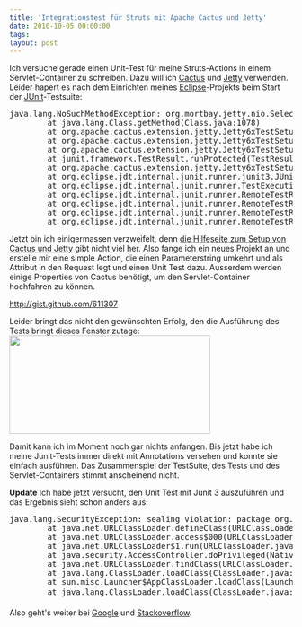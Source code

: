 ```yaml
---
title: 'Integrationstest für Struts mit Apache Cactus und Jetty'
date: 2010-10-05 00:00:00 
tags: 
layout: post
---
```

<p>Ich versuche gerade&nbsp;einen Unit-Test f&uuml;r&nbsp;meine Struts-Actions in einem Servlet-Container zu schreiben. Dazu will ich <a href="http://jakarta.apache.org/cactus">Cactus</a> und <a href="http://jetty.codehaus.org/jetty/">Jetty</a> verwenden. Leider hapert es nach dem Einrichten meines <a href="http://eclipse.org/">Eclipse</a>-Projekts beim Start der <a href="http://junit.org/">JUnit</a>-Testsuite:</p>
<div class="CodeRay">
  <div class="code"><pre>java.lang.NoSuchMethodException: org.mortbay.jetty.nio.SelectChannelConnector.setPort(java.lang.String)
        at java.lang.Class.getMethod(Class.java:1078)
        at org.apache.cactus.extension.jetty.Jetty6xTestSetup.createServer(Jetty6xTestSetup.java:374)
        at org.apache.cactus.extension.jetty.Jetty6xTestSetup.setUp(Jetty6xTestSetup.java:210)
        at org.apache.cactus.extension.jetty.Jetty6xTestSetup$1.protect(Jetty6xTestSetup.java:166)
        at junit.framework.TestResult.runProtected(TestResult.java:124)
        at org.apache.cactus.extension.jetty.Jetty6xTestSetup.run(Jetty6xTestSetup.java:175)
        at org.eclipse.jdt.internal.junit.runner.junit3.JUnit3TestReference.run(JUnit3TestReference.java:130)
        at org.eclipse.jdt.internal.junit.runner.TestExecution.run(TestExecution.java:38)
        at org.eclipse.jdt.internal.junit.runner.RemoteTestRunner.runTests(RemoteTestRunner.java:460)
        at org.eclipse.jdt.internal.junit.runner.RemoteTestRunner.runTests(RemoteTestRunner.java:673)
        at org.eclipse.jdt.internal.junit.runner.RemoteTestRunner.run(RemoteTestRunner.java:386)
        at org.eclipse.jdt.internal.junit.runner.RemoteTestRunner.main(RemoteTestRunner.java:196)</pre></div>
</div>

<p>Jetzt bin ich einigermassen verzweifelt, denn <a href="http://jakarta.apache.org/cactus/integration/integration_jetty.html">die Hilfeseite zum Setup von Cactus und Jetty</a> gibt nicht viel her. Also fange ich ein neues Projekt an und erstelle mir eine simple Action, die einen Parameterstring umkehrt und als Attribut in den Request legt und einen Unit Test dazu. Ausserdem werden einige Properties von Cactus ben&ouml;tigt, um den Servlet-Container hochfahren zu k&ouml;nnen.</p>
<p><p><a href="http://gist.github.com/611307">http://gist.github.com/611307</a></p></p>
<p>Leider bringt das nicht den gew&uuml;nschten Erfolg, den die Ausf&uuml;hrung des Tests bringt dieses Fenster zutage:<img src="http://blog.kopis.de/wp-content/uploads/2010/10/SS-2010-10-05_12.05.42.png.scaled500-300x147.png" width="357" height="175"/>
</p>
<p>Damit kann ich im Moment noch gar nichts anfangen. Bis jetzt habe ich meine Junit-Tests immer direkt mit Annotations versehen und konnte sie einfach ausf&uuml;hren. Das Zusammenspiel der TestSuite, des Tests und des Servlet-Containers stimmt anscheinend nicht.</p>
<p><strong>Update</strong> Ich habe jetzt versucht, den Unit Test mit Junit 3 auszuf&uuml;hren und das Ergebnis sieht schon anders aus:</p>
<div class="CodeRay">
  <div class="code"><pre>java.lang.SecurityException: sealing violation: package org.mortbay.jetty is sealed
        at java.net.URLClassLoader.defineClass(URLClassLoader.java:234)
        at java.net.URLClassLoader.access$000(URLClassLoader.java:58)
        at java.net.URLClassLoader$1.run(URLClassLoader.java:197)
        at java.security.AccessController.doPrivileged(Native Method)
        at java.net.URLClassLoader.findClass(URLClassLoader.java:190)
        at java.lang.ClassLoader.loadClass(ClassLoader.java:307)
        at sun.misc.Launcher$AppClassLoader.loadClass(Launcher.java:301)
        at java.lang.ClassLoader.loadClass(ClassLoader.java:248)ÃÂ </pre></div>
</div>

<p>Also geht's weiter bei <a href="http://www.google.de/search?q=SecurityException:+sealing+violation+cactus+jetty">Google</a> und <a href="http://stackoverflow.com/">Stackoverflow</a>.</p>
